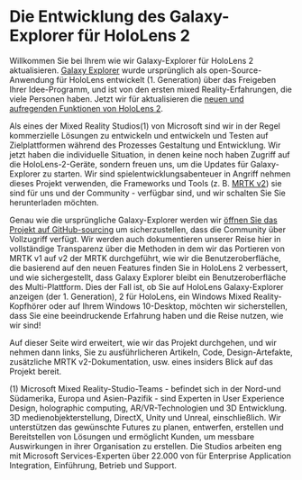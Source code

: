 # <a name="the-making-of-galaxy-explorer-for-hololens-2"></a>Die Entwicklung des Galaxy-Explorer für HoloLens 2

Willkommen Sie bei Ihrem wie wir Galaxy-Explorer für HoloLens 2 aktualisieren. [Galaxy Explorer](https://docs.microsoft.com/windows/mixed-reality/galaxy-explorer "Galaxy Explorer") wurde ursprünglich als open-Source-Anwendung für HoloLens entwickelt (1. Generation) über das Freigeben Ihrer Idee-Programm, und ist von den ersten mixed Reality-Erfahrungen, die viele Personen haben. Jetzt wir für aktualisieren die [neuen und aufregenden Funktionen von HoloLens 2](https://www.microsoft.com/hololens/hardware).

Als eines der Mixed Reality Studios(1) von Microsoft sind wir in der Regel kommerzielle Lösungen zu entwickeln und entwickeln und Testen auf Zielplattformen während des Prozesses Gestaltung und Entwicklung. Wir jetzt haben die individuelle Situation, in denen keine noch haben Zugriff auf die HoloLens-2-Geräte, sondern freuen uns, um die Updates für Galaxy-Explorer zu starten. Wir sind spielentwicklungsabenteuer in Angriff nehmen dieses Projekt verwenden, die Frameworks und Tools (z. B. [MRTK v2](https://microsoft.github.io/MixedRealityToolkit-Unity/Documentation/GettingStartedWithTheMRTK.html)) sie sind für uns und der Community - verfügbar sind, und wir schalten Sie Sie herunterladen möchten.

Genau wie die ursprüngliche Galaxy-Explorer werden wir [öffnen Sie das Projekt auf GitHub-sourcing](https://github.com/Microsoft/GalaxyExplorer) um sicherzustellen, dass die Community über Vollzugriff verfügt. Wir werden auch dokumentieren unserer Reise hier in vollständige Transparenz über die Methoden in dem wir das Portieren von MRTK v1 auf v2 der MRTK durchgeführt, wie wir die Benutzeroberfläche, die basierend auf den neuen Features finden Sie in HoloLens 2 verbessert, und wie sichergestellt, dass Galaxy Explorer bleibt ein Benutzeroberfläche des Multi-Plattform. Dies der Fall ist, ob Sie auf HoloLens Galaxy-Explorer anzeigen (der 1. Generation), 2 für HoloLens, ein Windows Mixed Reality-Kopfhörer oder auf Ihrem Windows 10-Desktop, möchten wir sicherstellen, dass Sie eine beeindruckende Erfahrung haben und die Reise nutzen, wie wir sind!

Auf dieser Seite wird erweitert, wie wir das Projekt durchgehen, und wir nehmen dann links, Sie zu ausführlicheren Artikeln, Code, Design-Artefakte, zusätzliche MRTK v2-Dokumentation, usw. eines insiders Blick auf das Projekt bereit.



(1) Microsoft Mixed Reality-Studio-Teams - befindet sich in der Nord-und Südamerika, Europa und Asien-Pazifik - sind Experten in User Experience Design, holographic computing, AR/VR-Technologien und 3D Entwicklung. 3D medienobjekterstellung, DirectX, Unity und Unreal, einschließlich. Wir unterstützen das gewünschte Futures zu planen, entwerfen, erstellen und Bereitstellen von Lösungen und ermöglicht Kunden, um messbare Auswirkungen in ihrer Organisation zu erstellen. Die Studios arbeiten eng mit Microsoft Services-Experten über 22.000 von für Enterprise Application Integration, Einführung, Betrieb und Support.
